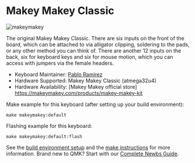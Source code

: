 # Makey Makey Classic

![makeymakey](https://cdn.shopify.com/s/files/1/0162/8612/products/Makey_Carlos_1024x1024_crop_center.png)

The original Makey Makey Classic. There are six inputs on the front of the board, which can be attached to via alligator clipping, soldering to the pads, or any other method you can think of. There are another 12 inputs on the back, six for keyboard keys and six for mouse motion, which you can access with jumpers via the female headers.

* Keyboard Maintainer: [Pablo Ramirez](https://github.com/Jpe230)
* Hardware Supported: Makey Makey Classic (atmega32u4)
* Hardware Availability: [Makey Makey official store] https://makeymakey.com/products/makey-makey-kit

Make example for this keyboard (after setting up your build environment):

    make makeymakey:default

Flashing example for this keyboard:

    make makeymakey:default:flash

See the [build environment setup](https://docs.qmk.fm/#/getting_started_build_tools) and the [make instructions](https://docs.qmk.fm/#/getting_started_make_guide) for more information. Brand new to QMK? Start with our [Complete Newbs Guide](https://docs.qmk.fm/#/newbs).
